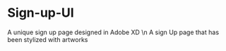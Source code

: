 # Sign-up-UI
A unique sign up page designed in Adobe XD
\n
A sign Up page that has been stylized with artworks
